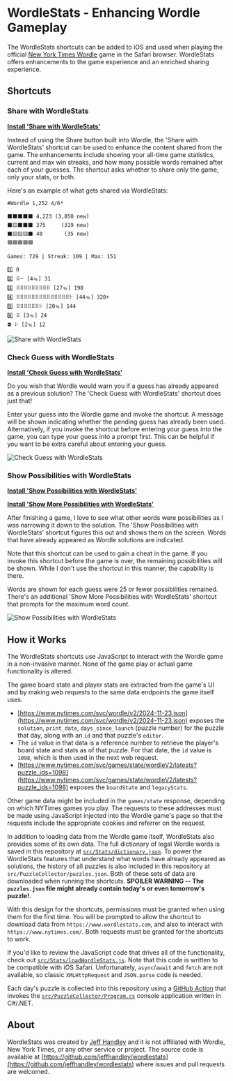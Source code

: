 # WordleStats - Enhancing Wordle Gameplay

The WordleStats shortcuts can be added to iOS and used when playing the official [New York Times Wordle](https://www.nytimes.com/games/wordle/index.html) game in the Safari browser. WordleStats offers enhancements to the game experience and an enriched sharing experience.

## Shortcuts

### Share with WordleStats

**[Install 'Share with WordleStats'](https://www.icloud.com/shortcuts/c167c1095aaa4fb1b2a620ad6a03c7e0)**

Instead of using the Share button built into Wordle, the 'Share with WordleStats' shortcut can be used to enhance the content shared from the game. The enhancements include showing your all-time game statistics, current and max win streaks, and how many possible words remained after each of your guesses. The shortcut asks whether to share only the game, only your stats, or both.

Here's an example of what gets shared via WordleStats:

```
#Wordle 1,252 4/6*

⬛⬛⬛⬛⬛ 4,223 (3,850 new)
⬛🟨⬛⬛⬛ 375     (319 new)
⬛🟨🟨🟨⬛ 40       (35 new)
🟩🟩🟩🟩🟩

Games: 729 | Streak: 109 | Max: 151

1️⃣ 0
2️⃣ ⠿⠒ [4﹪] 31
3️⃣ ⠿⠿⠿⠿⠿⠿⠿⠿⠿ [27﹪] 198
4️⃣ ⠿⠿⠿⠿⠿⠿⠿⠿⠿⠿⠿⠿⠿⠿⠗ [44﹪] 320+
5️⃣ ⠿⠿⠿⠿⠿⠿⠗ [20﹪] 144
6️⃣ ⠿ [3﹪] 24
⛔ ⠗ [2﹪] 12
```

![Share with WordleStats](/assets/images/Share-with-WordleStats.gif)

### Check Guess with WordleStats

**[Install 'Check Guess with WordleStats'](https://www.icloud.com/shortcuts/4478c0bd5aaa4728bfc33f93198b35e9)**

Do you wish that Wordle would warn you if a guess has already appeared as a previous solution? The 'Check Guess with WordleStats' shortcut does just that!

Enter your guess into the Wordle game and invoke the shortcut. A message will be shown indicating whether the pending guess has already been used. Alternatively, if you invoke the shortcut before entering your guess into the game, you can type your guess into a prompt first. This can be helpful if you want to be extra careful about entering your guess.

![Check Guess with WordleStats](/assets/images/Check-Guess-with-WordleStats.gif)

### Show Possibilities with WordleStats

**[Install 'Show Possibilities with WordleStats'](https://www.icloud.com/shortcuts/ac3f479caeec4cbba9f9de866a9fefee)**

**[Install 'Show More Possibilities with WordleStats'](https://www.icloud.com/shortcuts/349c301d5fb949e5ad0d199211d9a364)**

After finishing a game, I love to see what other words were possibilities as I was narrowing it down to the solution. The 'Show Possibilities with WordleStats' shortcut figures this out and shows them on the screen. Words that have already appeared as Wordle solutions are indicated.

Note that this shortcut can be used to gain a cheat in the game. If you invoke this shortcut before the game is over, the remaining possibilities will be shown. While I don't use the shortcut in this manner, the capability is there.

Words are shown for each guess were 25 or fewer possibilities remained. There's an additional 'Show More Possibilities with WordleStats' shortcut that prompts for the maximum word count.

![Show Possibilities with WordleStats](/assets/images/Show-Possibilities-with-WordleStats.gif)

## How it Works

The WordleStats shortcuts use JavaScript to interact with the Wordle game in a non-invasive manner. None of the game play or actual game functionality is altered.

The game board state and player stats are extracted from the game's UI and by making web requests to the same data endpoints the game itself uses.

* [https://www.nytimes.com/svc/wordle/v2/2024-11-23.json](https://www.nytimes.com/svc/wordle/v2/2024-11-23.json) exposes the `solution`, `print_date`, `days_since_launch` (puzzle number) for the puzzle that day, along with an `id` and that puzzle's `editor`.
* The `id` value in that data is a reference number to retrieve the player's board state and stats as of that puzzle. For that date, the `id` value is `1098`, which is then used in the next web request.
* [https://www.nytimes.com/svc/games/state/wordleV2/latests?puzzle_ids=1098](https://www.nytimes.com/svc/games/state/wordleV2/latests?puzzle_ids=1098) exposes the `boardState` and `legacyStats`.

Other game data might be included in the `games/state` response, depending on which NYTimes games you play. The requests to these addresses must be made using JavaScript injected into the Wordle game's page so that the requests include the appropriate cookies and referrer on the request.

In addition to loading data from the Wordle game itself, WordleStats also provides some of its own data. The full dictionary of legal Wordle words is saved in this repository at [`src/Stats/dictionary.json`](https://github.com/jeffhandley/wordlestats/blob/main/src/Stats/dictionary.json). To power the WordleStats features that understand what words have already appeared as solutions, the history of all puzzles is also included in this repository at `src/PuzzleCollector/puzzles.json`. Both of these sets of data are downloaded when running the shortcuts. **SPOILER WARNING -- The `puzzles.json` file might already contain today's or even tomorrow's puzzle!**.

With this design for the shortcuts, permissions must be granted when using them for the first time. You will be prompted to allow the shortcut to download data from `https://www.wordlestats.com`, and also to interact with `https://www.nytimes.com/`. Both requests must be granted for the shortcuts to work.

If you'd like to review the JavaScript code that drives all of the functionality, check out [`src/Stats/loadWordleStats.js`](https://github.com/jeffhandley/wordlestats/blob/main/src/Stats/loadWordleStats.js). Note that this code is written to be compatible with iOS Safari. Unfortunately, `async`/`await` and `fetch` are not available, so classic `XMLHttpRequest` and `JSON.parse` code is needed.

Each day's puzzle is collected into this repository using a [GitHub Action](https://github.com/jeffhandley/wordlestats/blob/main/.github/workflows/puzzle-collector.yml) that invokes the [`src/PuzzleCollector/Program.cs`](https://github.com/jeffhandley/wordlestats/blob/main/src/PuzzleCollector/Program.cs) console application written in C#/.NET.

## About

WordleStats was created by [Jeff Handley](https://jeffhandley.com) and it is not affiliated with Wordle, New York Times, or any other service or project. The source code is available at [https://github.com/jeffhandley/wordlestats](https://github.com/jeffhandley/wordlestats) where issues and pull requests are welcomed.
